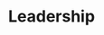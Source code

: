 ---
templateKey: 'leadership'
path: /leadership
image: ../img/home.png
title: Leadership
subheading: Meet our 2024-2025 Executive Board and Committee Chairs

positions:
  exec:
    - image: /img/brothers/upsilon/235.jpg
      text: > # we use text/major instead of name/position just cuz lazy and re-use code lol
        Aaron Huynh
      major: > 
        Co-Regent
    - image: /img/brothers/upsilon/240.jpg
      text: >
        Justin Nguyen
      major: > 
        Co-Regent
    - image: /img/brothers/tau/227.jpeg
      text: >
        Erika Tran
      major: > 
        Corresponding Secretary
    - image: /img/brothers/upsilon/243.jpg
      text: >
        Ryan Korb
      major: > 
        Marshal
    - image: /img/brothers/upsilon/237.jpg
      text: >
        Andy Ren
      major: > 
        Treasurer
    - image: /img/brothers/upsilon/238.jpg
      text: >
        Jordan Yen
      major: > 
        Scribe
    - image: /img/brothers/upsilon/235.jpg
      text: >
        Aaron Huynh
      major: > 
        Inner Guard
    - image: /img/brothers/sigma/213.jpg
      text: >
        Clara Lee
      major: > 
        Outer Guard
  chairs:
    - image: /img/brothers/sigma/210.jpg
      text: >
        Annie Cen
      major: > 
        Co-External Affairs Chair
    - image: /img/brothers/sigma/216.jpg
      text: >
        Kelly Tran
      major: > 
        Co-External Affairs Chair
    - image: /img/brothers/phi/char.jpg
      text: >
        Charline Chen
      major: > 
        Co-Rush Chair
    - image: /img/brothers/phi/helene.jpg
      text: >
        Helene Gao
      major: > 
        Co-Rush Chair
    #- image: /img/rose1000x1000.png
    #  text: >
    #    Chiemeka Kalu
    #  major: > 
    #    Co-Rush Chair
    #- image: /img/brothers/phi/thomas.jpg
    #  text: >
    #    Thomas McConnell
    #  major: > 
    #    Co-Rush Chair
    - image: /img/brothers/upsilon/238.jpg
      text: >
        Jordan Yen
      major: > 
        Webmaster
    - image: /img/brothers/sigma/210.jpg
      text: >
        Annie Cen
      major: > 
        Co-Projects Chair
    - image: /img/brothers/phi/lam.jpg
      text: >
        Lam Luong
      major: > 
        Co-Projects Chair
    - image: /img/brothers/phi/irvin.jpg
      text: >
        Irvin Qi
      major: > 
        Co-Projects Chair
    - image: /img/brothers/upsilon/239.jpg
      text: >
        Joseph Lee
      major: > 
        Co-Service Chair
    - image: /img/brothers/phi/arjun.jpg
      text: >
        Arjun Mittha
      major: > 
        Co-Service Chair
    - image: /img/brothers/phi/ashley.jpg
      text: >
        Ashley Wu
      major: > 
        Co-Fundraising Chair
    - image: /img/brothers/phi/song.jpg
      text: >
        Song Chen
      major: > 
        Co-Fundraising Chair
    - image: /img/brothers/sigma/221.jpg
      text: >
        Sophia Lee
      major: > 
        Professional Fraternity Council Chair
    - image: /img/brothers/upsilon/236.jpg
      text: >
        Alex Yoon
      major: > 
        Co-Brotherhood Chair
    - image: /img/brothers/upsilon/244.jpg
      text: >
        Shirley Xiang
      major: > 
        Co-Brotherhood Chair
    - image: /img/brothers/sigma/213.jpg
      text: >
        Clara Lee
      major: > 
        Co-Professional Development Chair
    - image: /img/brothers/sigma/220.jpg
      text: >
        Ryan Ung
      major: > 
        Co-Professional Development Chair
    - image: /img/brothers/sigma/220.jpg
      text: >
        Ryan Ung
      major: > 
        Historian

---